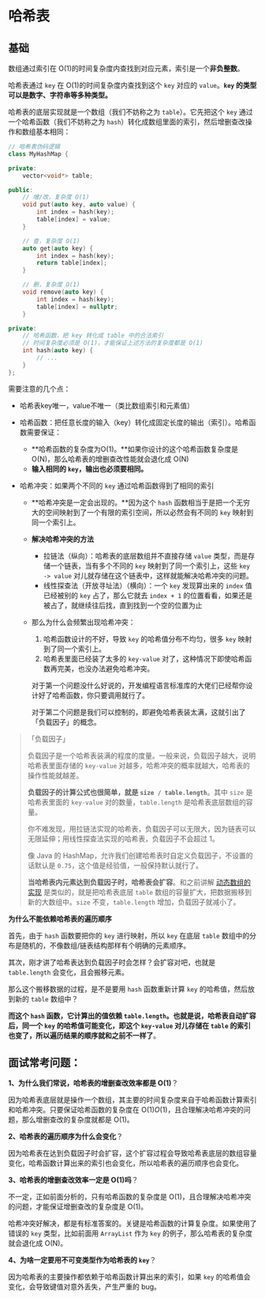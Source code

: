 # 哈希表

## 基础

数组通过索引在 O(1)的时间复杂度内查找到对应元素，索引是一个**非负整数**。

哈希表通过 `key` 在 O(1)的时间复杂度内查找到这个 `key` 对应的 `value`。**`key` 的类型可以是数字、字符串等多种类型。**

哈希表的底层实现就是一个数组（我们不妨称之为 `table`）。它先把这个 `key` 通过一个哈希函数（我们不妨称之为 `hash`）转化成数组里面的索引，然后增删查改操作和数组基本相同：

```C++
// 哈希表伪码逻辑
class MyHashMap {

private:
    vector<void*> table;

public:
    // 增/改，复杂度 O(1)
    void put(auto key, auto value) {
        int index = hash(key);
        table[index] = value;
    }

    // 查，复杂度 O(1)
    auto get(auto key) {
        int index = hash(key);
        return table[index];
    }

    // 删，复杂度 O(1)
    void remove(auto key) {
        int index = hash(key);
        table[index] = nullptr;
    }

private:
    // 哈希函数，把 key 转化成 table 中的合法索引
    // 时间复杂度必须是 O(1)，才能保证上述方法的复杂度都是 O(1)
    int hash(auto key) {
        // ...
    }
};
```

需要注意的几个点：

- 哈希表key唯一，value不唯一（类比数组索引和元素值）

- 哈希函数：把任意长度的输入（key）转化成固定长度的输出（索引）。哈希函数需要保证：

  - **哈希函数的复杂度为O(1)。**如果你设计的这个哈希函数复杂度是 O(N)，那么哈希表的增删查改性能就会退化成 O(N)
  - **输入相同的 `key`，输出也必须要相同。**

- 哈希冲突：如果两个不同的 `key` 通过哈希函数得到了相同的索引

  - **哈希冲突是一定会出现的。**因为这个 `hash` 函数相当于是把一个无穷大的空间映射到了一个有限的索引空间，所以必然会有不同的 `key` 映射到同一个索引上。

  - **解决哈希冲突的方法**

    - 拉链法（纵向）：哈希表的底层数组并不直接存储 `value` 类型，而是存储一个链表，当有多个不同的 `key` 映射到了同一个索引上，这些 `key -> value` 对儿就存储在这个链表中，这样就能解决哈希冲突的问题。
    - 线性探查法（开放寻址法）（横向）：一个 `key` 发现算出来的 `index` 值已经被别的 `key` 占了，那么它就去 `index + 1` 的位置看看，如果还是被占了，就继续往后找，直到找到一个空的位置为止

  - 那么为什么会频繁出现哈希冲突：

    1. 哈希函数设计的不好，导致 `key` 的哈希值分布不均匀，很多 `key` 映射到了同一个索引上。
    2. 哈希表里面已经装了太多的 `key-value` 对了，这种情况下即使哈希函数再完美，也没办法避免哈希冲突。

    对于第一个问题没什么好说的，开发编程语言标准库的大佬们已经帮你设计好了哈希函数，你只要调用就行了。

    对于第二个问题是我们可以控制的，即避免哈希表装太满，这就引出了「负载因子」的概念。

> 「负载因子」
>
> 负载因子是一个哈希表装满的程度的度量。一般来说，负载因子越大，说明哈希表里面存储的 `key-value` 对越多，哈希冲突的概率就越大，哈希表的操作性能就越差。
>
> **负载因子的计算公式也很简单，就是 `size / table.length`**。其中 `size` 是哈希表里面的 `key-value` 对的数量，`table.length` 是哈希表底层数组的容量。
>
> 你不难发现，用拉链法实现的哈希表，负载因子可以无限大，因为链表可以无限延伸；用线性探查法实现的哈希表，负载因子不会超过 1。
>
> 像 Java 的 HashMap，允许我们创建哈希表时自定义负载因子，不设置的话默认是 `0.75`，这个值是经验值，一般保持默认就行了。
>
> **当哈希表内元素达到负载因子时，哈希表会扩容**。和之前讲解 [动态数组的实现](https://labuladong.online/algo/data-structure-basic/array-implement/) 是类似的，就是把哈希表底层 `table` 数组的容量扩大，把数据搬移到新的大数组中。`size` 不变，`table.length` 增加，负载因子就减小了。

**为什么不能依赖哈希表的遍历顺序**

首先，由于 `hash` 函数要把你的 `key` 进行映射，所以 `key` 在底层 `table` 数组中的分布是随机的，不像数组/链表结构那样有个明确的元素顺序。

其次，刚才讲了哈希表达到负载因子时会怎样？会扩容对吧，也就是 `table.length` 会变化，且会搬移元素。

那么这个搬移数据的过程，是不是要用 `hash` 函数重新计算 `key` 的哈希值，然后放到新的 `table` 数组中？

**而这个 `hash` 函数，它计算出的值依赖 `table.length`。也就是说，哈希表自动扩容后，同一个 `key` 的哈希值可能变化，即这个 `key-value` 对儿存储在 `table` 的索引也变了，所以遍历结果的顺序就和之前不一样了**。

## 面试常考问题：

**1、为什么我们常说，哈希表的增删查改效率都是 O(1)**？

因为哈希表底层就是操作一个数组，其主要的时间复杂度来自于哈希函数计算索引和哈希冲突。只要保证哈希函数的复杂度在 O(1)*O*(1)，且合理解决哈希冲突的问题，那么增删查改的复杂度就都是 O(1)。

**2、哈希表的遍历顺序为什么会变化**？

因为哈希表在达到负载因子时会扩容，这个扩容过程会导致哈希表底层的数组容量变化，哈希函数计算出来的索引也会变化，所以哈希表的遍历顺序也会变化。

**3、哈希表的增删查改效率一定是 O(1)吗**？

不一定，正如前面分析的，只有哈希函数的复杂度是 O(1)，且合理解决哈希冲突的问题，才能保证增删查改的复杂度是 O(1)。

哈希冲突好解决，都是有标准答案的。关键是哈希函数的计算复杂度。如果使用了错误的 `key` 类型，比如前面用 `ArrayList` 作为 `key` 的例子，那么哈希表的复杂度就会退化成 O(N)。

**4、为啥一定要用不可变类型作为哈希表的 `key`**？

因为哈希表的主要操作都依赖于哈希函数计算出来的索引，如果 `key` 的哈希值会变化，会导致键值对意外丢失，产生严重的 bug。